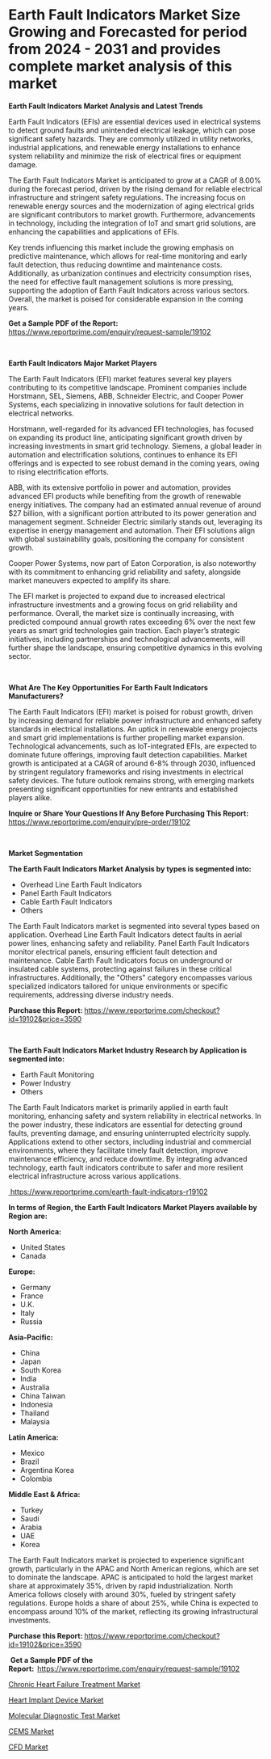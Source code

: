 <p><h1>Earth Fault Indicators Market Size Growing and Forecasted for period from 2024 - 2031 and provides complete market analysis of this market</h1></p><p><strong>Earth Fault Indicators Market Analysis and Latest Trends</strong></p>
<p><p>Earth Fault Indicators (EFIs) are essential devices used in electrical systems to detect ground faults and unintended electrical leakage, which can pose significant safety hazards. They are commonly utilized in utility networks, industrial applications, and renewable energy installations to enhance system reliability and minimize the risk of electrical fires or equipment damage.</p><p>The Earth Fault Indicators Market is anticipated to grow at a CAGR of 8.00% during the forecast period, driven by the rising demand for reliable electrical infrastructure and stringent safety regulations. The increasing focus on renewable energy sources and the modernization of aging electrical grids are significant contributors to market growth. Furthermore, advancements in technology, including the integration of IoT and smart grid solutions, are enhancing the capabilities and applications of EFIs.</p><p>Key trends influencing this market include the growing emphasis on predictive maintenance, which allows for real-time monitoring and early fault detection, thus reducing downtime and maintenance costs. Additionally, as urbanization continues and electricity consumption rises, the need for effective fault management solutions is more pressing, supporting the adoption of Earth Fault Indicators across various sectors. Overall, the market is poised for considerable expansion in the coming years.</p></p>
<p><strong>Get a Sample PDF of the Report:&nbsp;</strong> <a href="https://www.reportprime.com/enquiry/request-sample/19102?utm_campaign=1138&utm_medium=2&utm_source=Github&utm_content=ia&utm_term=22112024&utm_id=earth-fault-indicators">https://www.reportprime.com/enquiry/request-sample/19102</a></p>
<p>&nbsp;</p>
<p><strong>Earth Fault Indicators Major Market Players</strong></p>
<p><p>The Earth Fault Indicators (EFI) market features several key players contributing to its competitive landscape. Prominent companies include Horstmann, SEL, Siemens, ABB, Schneider Electric, and Cooper Power Systems, each specializing in innovative solutions for fault detection in electrical networks.</p><p>Horstmann, well-regarded for its advanced EFI technologies, has focused on expanding its product line, anticipating significant growth driven by increasing investments in smart grid technology. Siemens, a global leader in automation and electrification solutions, continues to enhance its EFI offerings and is expected to see robust demand in the coming years, owing to rising electrification efforts.</p><p>ABB, with its extensive portfolio in power and automation, provides advanced EFI products while benefiting from the growth of renewable energy initiatives. The company had an estimated annual revenue of around $27 billion, with a significant portion attributed to its power generation and management segment. Schneider Electric similarly stands out, leveraging its expertise in energy management and automation. Their EFI solutions align with global sustainability goals, positioning the company for consistent growth.</p><p>Cooper Power Systems, now part of Eaton Corporation, is also noteworthy with its commitment to enhancing grid reliability and safety, alongside market maneuvers expected to amplify its share. </p><p>The EFI market is projected to expand due to increased electrical infrastructure investments and a growing focus on grid reliability and performance. Overall, the market size is continually increasing, with predicted compound annual growth rates exceeding 6% over the next few years as smart grid technologies gain traction. Each player’s strategic initiatives, including partnerships and technological advancements, will further shape the landscape, ensuring competitive dynamics in this evolving sector.</p></p>
<p>&nbsp;</p>
<p><strong>What Are The Key Opportunities For Earth Fault Indicators Manufacturers?</strong></p>
<p><p>The Earth Fault Indicators (EFI) market is poised for robust growth, driven by increasing demand for reliable power infrastructure and enhanced safety standards in electrical installations. An uptick in renewable energy projects and smart grid implementations is further propelling market expansion. Technological advancements, such as IoT-integrated EFIs, are expected to dominate future offerings, improving fault detection capabilities. Market growth is anticipated at a CAGR of around 6-8% through 2030, influenced by stringent regulatory frameworks and rising investments in electrical safety devices. The future outlook remains strong, with emerging markets presenting significant opportunities for new entrants and established players alike.</p></p>
<p><strong>Inquire or Share Your Questions If Any Before Purchasing This Report:</strong> <a href="https://www.reportprime.com/enquiry/pre-order/19102?utm_campaign=1138&utm_medium=2&utm_source=Github&utm_content=ia&utm_term=22112024&utm_id=earth-fault-indicators">https://www.reportprime.com/enquiry/pre-order/19102</a></p>
<p>&nbsp;</p>
<p><strong>Market Segmentation</strong></p>
<p><strong>The Earth Fault Indicators Market Analysis by types is segmented into:</strong></p>
<p><ul><li>Overhead Line Earth Fault Indicators</li><li>Panel Earth Fault Indicators</li><li>Cable Earth Fault Indicators</li><li>Others</li></ul></p>
<p><p>The Earth Fault Indicators market is segmented into several types based on application. Overhead Line Earth Fault Indicators detect faults in aerial power lines, enhancing safety and reliability. Panel Earth Fault Indicators monitor electrical panels, ensuring efficient fault detection and maintenance. Cable Earth Fault Indicators focus on underground or insulated cable systems, protecting against failures in these critical infrastructures. Additionally, the "Others" category encompasses various specialized indicators tailored for unique environments or specific requirements, addressing diverse industry needs.</p></p>
<p><strong>Purchase this Report:&nbsp;</strong><a href="https://www.reportprime.com/checkout?id=19102&price=3590&utm_campaign=1138&utm_medium=2&utm_source=Github&utm_content=ia&utm_term=22112024&utm_id=earth-fault-indicators">https://www.reportprime.com/checkout?id=19102&price=3590</a></p>
<p>&nbsp;</p>
<p><strong>The Earth Fault Indicators Market Industry Research by Application is segmented into:</strong></p>
<p><ul><li>Earth Fault Monitoring</li><li>Power Industry</li><li>Others</li></ul></p>
<p><p>The Earth Fault Indicators market is primarily applied in earth fault monitoring, enhancing safety and system reliability in electrical networks. In the power industry, these indicators are essential for detecting ground faults, preventing damage, and ensuring uninterrupted electricity supply. Applications extend to other sectors, including industrial and commercial environments, where they facilitate timely fault detection, improve maintenance efficiency, and reduce downtime. By integrating advanced technology, earth fault indicators contribute to safer and more resilient electrical infrastructure across various applications.</p></p>
<p><a href="https://www.reportprime.com/earth-fault-indicators-r19102?utm_campaign=1138&utm_medium=2&utm_source=Github&utm_content=ia&utm_term=22112024&utm_id=earth-fault-indicators">&nbsp;https://www.reportprime.com/earth-fault-indicators-r19102</a></p>
<p><strong>In terms of Region, the Earth Fault Indicators Market Players available by Region are:</strong></p>
<p>
    <p> <strong> North America: </strong>
        <ul>
            <li>United States</li>
            <li>Canada</li>
        </ul>
        </p> 
    <p> <strong> Europe: </strong>
        <ul>
            <li>Germany</li>
            <li>France</li>
            <li>U.K.</li>
            <li>Italy</li>
            <li>Russia</li>
        </ul>
        </p> 
    <p> <strong> Asia-Pacific: </strong>
        <ul>
            <li>China</li>
            <li>Japan</li>
            <li>South Korea</li>
            <li>India</li>
            <li>Australia</li>
            <li>China Taiwan</li>
            <li>Indonesia</li>
            <li>Thailand</li>
            <li>Malaysia</li>
        </ul>
        </p> 
    <p> <strong> Latin America: </strong>
        <ul>
            <li>Mexico</li>
            <li>Brazil</li>
            <li>Argentina Korea</li>
            <li>Colombia</li>
        </ul>
        </p> 
    <p> <strong> Middle East & Africa: </strong>
        <ul>
            <li>Turkey</li>
            <li>Saudi</li>
            <li>Arabia</li>
            <li>UAE</li>
            <li>Korea</li>
        </ul>
    </p>
    </p>
<p><p>The Earth Fault Indicators market is projected to experience significant growth, particularly in the APAC and North American regions, which are set to dominate the landscape. APAC is anticipated to hold the largest market share at approximately 35%, driven by rapid industrialization. North America follows closely with around 30%, fueled by stringent safety regulations. Europe holds a share of about 25%, while China is expected to encompass around 10% of the market, reflecting its growing infrastructural investments.</p></p>
<p><strong>Purchase this Report: </strong><a href="https://www.reportprime.com/checkout?id=19102&price=3590&utm_campaign=1138&utm_medium=2&utm_source=Github&utm_content=ia&utm_term=22112024&utm_id=earth-fault-indicators">https://www.reportprime.com/checkout?id=19102&price=3590</a></p>
<p>&nbsp;<strong>Get a Sample PDF of the Report:&nbsp;&nbsp;</strong><a href="https://www.reportprime.com/enquiry/request-sample/19102?utm_campaign=1138&utm_medium=2&utm_source=Github&utm_content=ia&utm_term=22112024&utm_id=earth-fault-indicators">https://www.reportprime.com/enquiry/request-sample/19102</a></p>
<p><strong></strong></p>
<p><p><a href="https://www.linkedin.com/pulse/informative-market-research-report-chronic-heart-failure-naoic?utm_campaign=1138&utm_medium=2&utm_source=Github&utm_content=ia&utm_term=22112024&utm_id=earth-fault-indicators">Chronic Heart Failure Treatment Market</a></p><p><a href="https://www.linkedin.com/pulse/heart-implant-device-market-size-expected-grow-cagr-97-from-vxttc?utm_campaign=1138&utm_medium=2&utm_source=Github&utm_content=ia&utm_term=22112024&utm_id=earth-fault-indicators">Heart Implant Device Market</a></p><p><a href="https://www.linkedin.com/pulse/investing-molecular-diagnostic-test-market-trends-leading-products-ukmxc?utm_campaign=1138&utm_medium=2&utm_source=Github&utm_content=ia&utm_term=22112024&utm_id=earth-fault-indicators">Molecular Diagnostic Test Market</a></p><p><a href="https://issuu.com/reportprime-2/docs/cems-market-size-2030.pptx_e546ffda97b3a5?utm_campaign=1138&utm_medium=2&utm_source=Github&utm_content=ia&utm_term=22112024&utm_id=earth-fault-indicators">CEMS Market</a></p><p><a href="https://issuu.com/reportprime-2/docs/cfd-market-size-2030.pptx_b7825c7a709b9c?utm_campaign=1138&utm_medium=2&utm_source=Github&utm_content=ia&utm_term=22112024&utm_id=earth-fault-indicators">CFD Market</a></p></p>